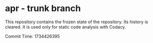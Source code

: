 # apr - trunk branch

This repository contains the frozen state of the repository.
Its history is cleared. It is used only for static code
analysis with Codacy.

Commit Time: 1734426395